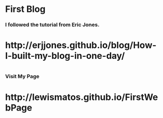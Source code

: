 # First Blog
<html>
  <h3><strong>I followed the tutorial from Eric Jones.</strong><h3> <h1>http://erjjones.github.io/blog/How-I-built-my-blog-in-one-day/<h1>
  
  <h3><strong>Visit My Page</strong><h3>
  
  <h1><strong>http://lewismatos.github.io/FirstWebPage</strong><h1>
<html>
